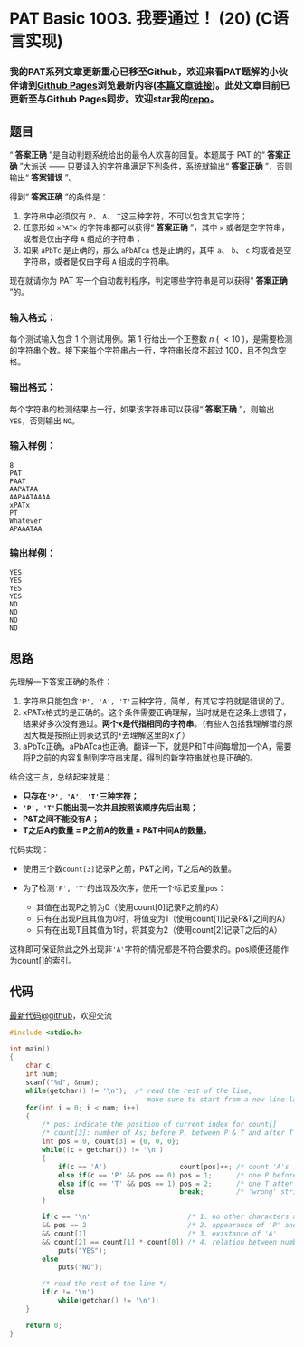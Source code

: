 # PAT Basic 1003. 我要通过！ (20) (C语言实现)

### 我的PAT系列文章更新重心已移至Github，欢迎来看PAT题解的小伙伴请到[Github Pages](https://oliverlew.github.io/PAT)浏览最新内容([本篇文章链接](https://oliverlew.github.io/PAT/Basic/1003.html))。此处文章目前已更新至与Github Pages同步。欢迎star我的[repo](https://github.com/OliverLew/PAT)。

## 题目

“ **答案正确** ”是自动判题系统给出的最令人欢喜的回复。本题属于 PAT 的“ **答案正确** ”大派送 ——
只要读入的字符串满足下列条件，系统就输出“ **答案正确** ”，否则输出“ **答案错误** ”。

得到“ **答案正确** ”的条件是：

  1. 字符串中必须仅有 `P`、 `A`、 `T`这三种字符，不可以包含其它字符；
  2. 任意形如 `xPATx` 的字符串都可以获得“ **答案正确** ”，其中 `x` 或者是空字符串，或者是仅由字母 `A` 组成的字符串；
  3. 如果 `aPbTc` 是正确的，那么 `aPbATca` 也是正确的，其中 `a`、 `b`、 `c` 均或者是空字符串，或者是仅由字母 `A` 组成的字符串。

现在就请你为 PAT 写一个自动裁判程序，判定哪些字符串是可以获得“ **答案正确** ”的。

### 输入格式：

每个测试输入包含 1 个测试用例。第 1 行给出一个正整数 $n$ ( $<10$ )，是需要检测的字符串个数。接下来每个字符串占一行，字符串长度不超过
100，且不包含空格。

### 输出格式：

每个字符串的检测结果占一行，如果该字符串可以获得“ **答案正确** ”，则输出 `YES`，否则输出 `NO`。

### 输入样例：

    
    
    8
    PAT
    PAAT
    AAPATAA
    AAPAATAAAA
    xPATx
    PT
    Whatever
    APAAATAA
    

### 输出样例：

    
    
    YES
    YES
    YES
    YES
    NO
    NO
    NO
    NO
    



## 思路


先理解一下答案正确的条件：

1. 字符串只能包含`'P', 'A', 'T'`三种字符，简单，有其它字符就是错误的了。
2. xPATx格式的是正确的。这个条件需要正确理解，当时就是在这条上想错了，结果好多次没有通过。**两个x是代指相同的字符串**。（有些人包括我理解错的原因大概是按照正则表达式的`*`去理解这里的x了）
3. aPbTc正确，aPbATca也正确。翻译一下，就是P和T中间每增加一个A，需要将P之前的内容复制到字符串末尾，得到的新字符串就也是正确的。

结合这三点，总结起来就是：
- **只存在`'P', 'A', 'T'`三种字符；**
- **`'P', 'T'`只能出现一次并且按照该顺序先后出现；**
- **P&T之间不能没有A；**
- **T之后A的数量 = P之前A的数量 × P&T中间A的数量。**

代码实现：

* 使用三个数`count[3]`记录P之前，P&T之间，T之后A的数量。
* 为了检测`'P', 'T'`的出现及次序，使用一个标记变量`pos`：

  * 其值在出现P之前为0（使用count[0]记录P之前的A）
  * 只有在出现P且其值为0时，将值变为1（使用count[1]记录P&T之间的A）
  * 只有在出现T且其值为1时，将其变为2（使用count[2]记录T之后的A）

 这样即可保证除此之外出现非`'A'`字符的情况都是不符合要求的。pos顺便还能作为count[]的索引。

## 代码

[最新代码@github](https://github.com/OliverLew/PAT/blob/master/PATBasic/1003.c)，欢迎交流
```c
#include <stdio.h>

int main()
{
    char c;
    int num;
    scanf("%d", &num);
    while(getchar() != '\n');  /* read the rest of the line,
                                  make sure to start from a new line later */
    for(int i = 0; i < num; i++)
    {
        /* pos: indicate the position of current index for count[]     */
        /* count[3]: number of As; before P, between P & T and after T */
        int pos = 0, count[3] = {0, 0, 0};
        while((c = getchar()) != '\n')
        {
            if(c == 'A')                  count[pos]++; /* count 'A's     */
            else if(c == 'P' && pos == 0) pos = 1;      /* one P before T */
            else if(c == 'T' && pos == 1) pos = 2;      /* one T after P  */
            else                          break;        /* 'wrong' string */
        }

        if(c == '\n'                        /* 1. no other characters at end */
        && pos == 2                         /* 2. appearance of 'P' and 'T'  */
        && count[1]                         /* 3. existance of 'A'           */
        && count[2] == count[1] * count[0]) /* 4. relation between numbers   */
            puts("YES");
        else
            puts("NO");

        /* read the rest of the line */
        if(c != '\n')
            while(getchar() != '\n');
    }

    return 0;
}
```
